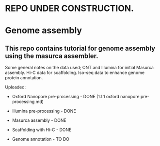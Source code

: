 # REPO UNDER CONSTRUCTION.
# Genome assembly
## This repo contains tutorial for genome assembly using the masurca assembler. 
Some general notes on the data used;
ONT and Illumina for initial Masurca assembly.
Hi-C data for scaffolding.
Iso-seq data to enhance genome protein annotation.

Uploaded:
- Oxford Nanopore pre-processing - DONE (1.1.1 oxford nanopore pre-processing.md)

- Illumina pre-processing - DONE 
- Masurca assembly - DONE
- Scaffolding with Hi-C - DONE
- Genome annotation - TO DO
